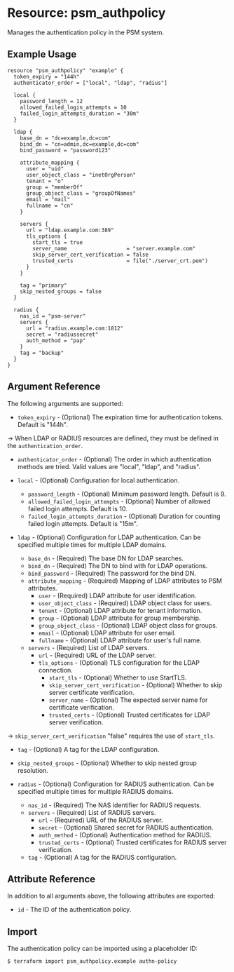 # Resource: psm_authpolicy

Manages the authentication policy in the PSM system.

## Example Usage

```hcl
resource "psm_authpolicy" "example" {
  token_expiry = "144h"
  authenticator_order = ["local", "ldap", "radius"]

  local {
    password_length = 12
    allowed_failed_login_attempts = 10
    failed_login_attempts_duration = "30m"
  }

  ldap {
    base_dn = "dc=example,dc=com"
    bind_dn = "cn=admin,dc=example,dc=com"
    bind_password = "password123"

    attribute_mapping {
      user = "uid"
      user_object_class = "inetOrgPerson"
      tenant = "o"
      group = "memberOf"
      group_object_class = "groupOfNames"
      email = "mail"
      fullname = "cn"
    }

    servers {
      url = "ldap.example.com:389"
      tls_options {
        start_tls = true
        server_name                   = "server.example.com"
        skip_server_cert_verification = false
        trusted_certs                 = file("./server_crt.pem")
      }
    }

    tag = "primary"
    skip_nested_groups = false
  }

  radius {
    nas_id = "psm-server"
    servers {
      url = "radius.example.com:1812"
      secret = "radiussecret"
      auth_method = "pap"
    }
    tag = "backup"
  }
}
```

## Argument Reference

The following arguments are supported:

* `token_expiry` - (Optional) The expiration time for authentication tokens. Default is "144h".  

-> When LDAP or RADIUS resources are defined, they must be defined in the `authentication_order`.
* `authenticator_order` - (Optional) The order in which authentication methods are tried. Valid values are "local", "ldap", and "radius".

* `local` - (Optional) Configuration for local authentication.
  * `password_length` - (Optional) Minimum password length. Default is 9.
  * `allowed_failed_login_attempts` - (Optional) Number of allowed failed login attempts. Default is 10.
  * `failed_login_attempts_duration` - (Optional) Duration for counting failed login attempts. Default is "15m".

* `ldap` - (Optional) Configuration for LDAP authentication. Can be specified multiple times for multiple LDAP domains.
  * `base_dn` - (Required) The base DN for LDAP searches.
  * `bind_dn` - (Required) The DN to bind with for LDAP operations.
  * `bind_password` - (Required) The password for the bind DN.
  * `attribute_mapping` - (Required) Mapping of LDAP attributes to PSM attributes.
    * `user` - (Required) LDAP attribute for user identification.
    * `user_object_class` - (Required) LDAP object class for users.
    * `tenant` - (Optional) LDAP attribute for tenant information.
    * `group` - (Optional) LDAP attribute for group membership.
    * `group_object_class` - (Optional) LDAP object class for groups.
    * `email` - (Optional) LDAP attribute for user email.
    * `fullname` - (Optional) LDAP attribute for user's full name.
  * `servers` - (Required) List of LDAP servers.
    * `url` - (Required) URL of the LDAP server.
    * `tls_options` - (Optional) TLS configuration for the LDAP connection.
      * `start_tls` - (Optional) Whether to use StartTLS.
      * `skip_server_cert_verification` - (Optional) Whether to skip server certificate verification.
      * `server_name` - (Optional) The expected server name for certificate verification.
      * `trusted_certs` - (Optional) Trusted certificates for LDAP server verification.  

-> `skip_server_cert_verification` "false" requires the use of `start_tls`.
  * `tag` - (Optional) A tag for the LDAP configuration.
  * `skip_nested_groups` - (Optional) Whether to skip nested group resolution.

* `radius` - (Optional) Configuration for RADIUS authentication. Can be specified multiple times for multiple RADIUS domains.
  * `nas_id` - (Required) The NAS identifier for RADIUS requests.
  * `servers` - (Required) List of RADIUS servers.
    * `url` - (Required) URL of the RADIUS server.
    * `secret` - (Optional) Shared secret for RADIUS authentication.
    * `auth_method` - (Optional) Authentication method for RADIUS.
    * `trusted_certs` - (Optional) Trusted certificates for RADIUS server verification.
  * `tag` - (Optional) A tag for the RADIUS configuration.

## Attribute Reference

In addition to all arguments above, the following attributes are exported:

* `id` - The ID of the authentication policy.

## Import

The authentication policy can be imported using a placeholder ID:

```
$ terraform import psm_authpolicy.example authn-policy
```